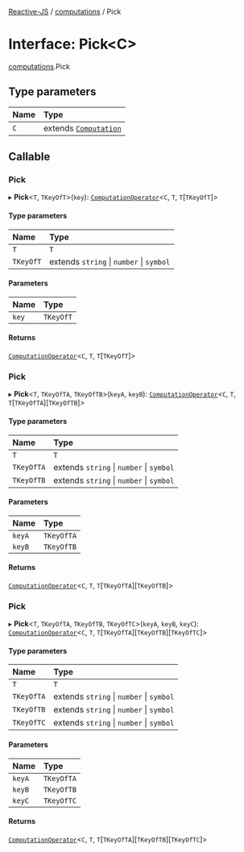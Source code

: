 [Reactive-JS](../README.md) / [computations](../modules/computations.md) / Pick

# Interface: Pick<C\>

[computations](../modules/computations.md).Pick

## Type parameters

| Name | Type |
| :------ | :------ |
| `C` | extends [`Computation`](computations.Computation.md) |

## Callable

### Pick

▸ **Pick**<`T`, `TKeyOfT`\>(`key`): [`ComputationOperator`](../modules/computations.md#computationoperator)<`C`, `T`, `T`[`TKeyOfT`]\>

#### Type parameters

| Name | Type |
| :------ | :------ |
| `T` | `T` |
| `TKeyOfT` | extends `string` \| `number` \| `symbol` |

#### Parameters

| Name | Type |
| :------ | :------ |
| `key` | `TKeyOfT` |

#### Returns

[`ComputationOperator`](../modules/computations.md#computationoperator)<`C`, `T`, `T`[`TKeyOfT`]\>

### Pick

▸ **Pick**<`T`, `TKeyOfTA`, `TKeyOfTB`\>(`keyA`, `keyB`): [`ComputationOperator`](../modules/computations.md#computationoperator)<`C`, `T`, `T`[`TKeyOfTA`][`TKeyOfTB`]\>

#### Type parameters

| Name | Type |
| :------ | :------ |
| `T` | `T` |
| `TKeyOfTA` | extends `string` \| `number` \| `symbol` |
| `TKeyOfTB` | extends `string` \| `number` \| `symbol` |

#### Parameters

| Name | Type |
| :------ | :------ |
| `keyA` | `TKeyOfTA` |
| `keyB` | `TKeyOfTB` |

#### Returns

[`ComputationOperator`](../modules/computations.md#computationoperator)<`C`, `T`, `T`[`TKeyOfTA`][`TKeyOfTB`]\>

### Pick

▸ **Pick**<`T`, `TKeyOfTA`, `TKeyOfTB`, `TKeyOfTC`\>(`keyA`, `keyB`, `keyC`): [`ComputationOperator`](../modules/computations.md#computationoperator)<`C`, `T`, `T`[`TKeyOfTA`][`TKeyOfTB`][`TKeyOfTC`]\>

#### Type parameters

| Name | Type |
| :------ | :------ |
| `T` | `T` |
| `TKeyOfTA` | extends `string` \| `number` \| `symbol` |
| `TKeyOfTB` | extends `string` \| `number` \| `symbol` |
| `TKeyOfTC` | extends `string` \| `number` \| `symbol` |

#### Parameters

| Name | Type |
| :------ | :------ |
| `keyA` | `TKeyOfTA` |
| `keyB` | `TKeyOfTB` |
| `keyC` | `TKeyOfTC` |

#### Returns

[`ComputationOperator`](../modules/computations.md#computationoperator)<`C`, `T`, `T`[`TKeyOfTA`][`TKeyOfTB`][`TKeyOfTC`]\>
